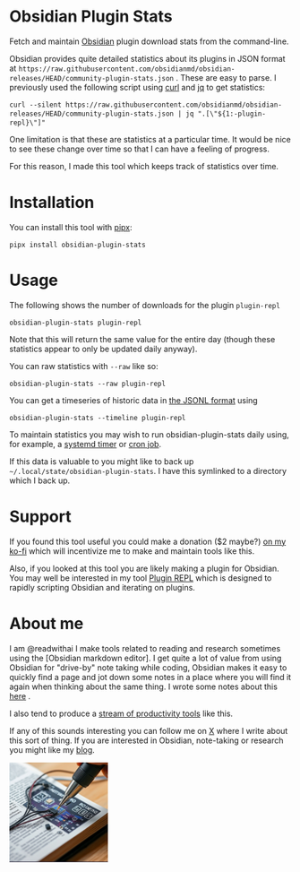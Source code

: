 # Obsidian Plugin Stats
Fetch and maintain [Obsidian](https://readwithai.substack.com/p/what-exactly-is-obsidian) plugin download stats from the command-line.

Obsidian provides quite detailed statistics about its plugins in JSON format at `https://raw.githubusercontent.com/obsidianmd/obsidian-releases/HEAD/community-plugin-stats.json` . These are easy to parse. I previously used the following script using [curl](https://www.man7.org/linux/man-pages/man1/curl.1.html) and [jq](https://github.com/jqlang/jq) to get statistics:
```
curl --silent https://raw.githubusercontent.com/obsidianmd/obsidian-releases/HEAD/community-plugin-stats.json | jq ".[\"${1:-plugin-repl}\"]"
```

One limitation is that these are statistics at a particular time. It would be nice to see these change over time so that I can have a feeling of progress.

For this reason, I made this tool which keeps track of statistics over time.

# Installation
You can install this tool with [pipx](https://github.com/pypa/pipx):

```
pipx install obsidian-plugin-stats
```


# Usage
The following shows the number of downloads for the plugin `plugin-repl`

```
obsidian-plugin-stats plugin-repl
```

Note that this will return the same value for the entire day (though these statistics appear to only be updated daily anyway).

You can raw statistics with `--raw` like so:

```
obsidian-plugin-stats --raw plugin-repl
```

You can get a timeseries of historic data in [the JSONL format](https://www.atatus.com/glossary/jsonl/) using
```
obsidian-plugin-stats --timeline plugin-repl
```

To maintain statistics you may wish to run obsidian-plugin-stats daily using, for example, a [systemd timer](https://www.freedesktop.org/software/systemd/man/latest/systemd.timer.html) or [cron job](https://kubernetes.io/docs/concepts/workloads/controllers/cron-jobs/).

If this data is valuable to you might like to back up `~/.local/state/obsidian-plugin-stats`. I have this symlinked to a directory which I back up.

# Support
If you found this tool useful you could make a donation ($2 maybe?) [on my ko-fi](https://ko-fi.com/c/92004bdf98)  which will incentivize me to make and maintain tools like this.

Also, if you looked at this tool you are likely making a plugin for Obsidian. You may well be interested in my tool [Plugin REPL](https://readwithai.substack.com/p/obsidian-plugin-repl) which is designed to rapidly scripting Obsidian and iterating on plugins.

# About me
I am @readwithai I make tools related to reading and research sometimes using the [Obsidian markdown editor]. I get quite a lot of value from using Obsidian for "drive-by" note taking while coding, Obsidian makes it easy to quickly find a page and jot down some notes in a place where you will find it again when thinking about the same thing. I wrote some notes about this [here](https://readwithai.substack.com/p/drive-by-note-taking-in-obsidian) .

I also tend to produce a [stream of productivity tools](https://readwithai.substack.com/p/my-productivity-tools) like this.

If any of this sounds interesting you can follow me on [X](https://x.com/readwithai) where I write about this sort of thing.  If you are interested in Obsidian, note-taking or research you might like my [blog](https://readwithai.substack.com/).

![@readwithai logo](./logo.png)
